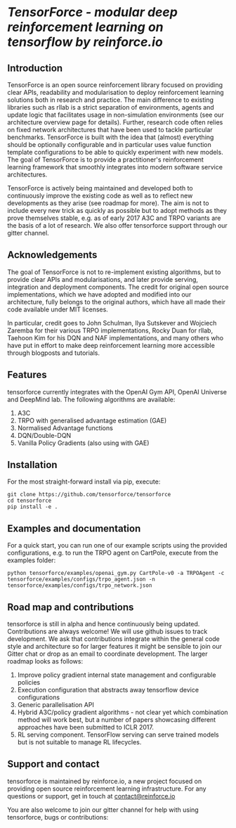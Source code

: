 # *TensorForce - modular deep reinforcement learning on tensorflow by reinforce.io*

## Introduction

TensorForce is an open source reinforcement library focused on providing clear APIs, readability and modularisation to deploy 
reinforcement learning solutions both in research and practice. The main difference to existing libraries
such as rllab is a strict separation of environments, agents and update logic that facilitates usage in non-simulation
environments (see our architecture overview page for details). Further, research code often relies on fixed
network architectures that have been used to tackle particular benchmarks. TensorForce is built with the idea
that (almost) everything should be optionally configurable and in particular uses value function template configurations
to be able to quickly experiment with new models. The goal of TensorForce is to provide a practitioner's reinforcement
learning framework that smoothly integrates into modern software service architectures.

TensorForce is actively being maintained and developed both to continuously improve the existing code as well as to
reflect new developments as they arise (see roadmap for more). The aim is not to include every new trick as quickly as possible but to
adopt methods as they prove themselves stable, e.g. as of early 2017 A3C and TRPO variants are the basis of a lot
of research. We also offer tensorforce support through our gitter channel.

## Acknowledgements

The goal of TensorForce is not to re-implement existing algorithms, but to provide clear APIs and modularisations,
and later provide serving, integration and deployment components. The credit for original open source implementations, which we have adopted and modified into our architecture, 
fully belongs to the original authors, which have all made their code available under MIT licenses.

In particular, credit goes to John Schulman, Ilya Sutskever and Wojciech Zaremba for their
various TRPO implementations, Rocky Duan for rllab, Taehoon Kim for his DQN and NAF implementations, and many others
who have put in effort to make deep reinforcement learning more accessible through blogposts and 
tutorials.

## Features

tensorforce currently integrates with the OpenAI Gym API, OpenAI Universe and DeepMind lab. The following algorithms are available:
1. A3C
2. TRPO with generalised advantage estimation (GAE)
3. Normalised Advantage functions
4. DQN/Double-DQN
5. Vanilla Policy Gradients (also using with GAE)

## Installation

For the most straight-forward install via pip, execute:

```
git clone https://github.com/tensorforce/tensorforce
cd tensorforce
pip install -e .
```

## Examples and documentation

For a quick start, you can run one of our example scripts using the provided configurations, e.g. to 
run the TRPO agent on CartPole, execute from the examples folder:

```
python tensorforce/examples/openai_gym.py CartPole-v0 -a TRPOAgent -c tensorforce/examples/configs/trpo_agent.json -n tensorforce/examples/configs/trpo_network.json
```




## Road map and contributions

tensorforce is still in alpha and hence continuously being updated. Contributions are always welcome! We will use github issues to track development. 
We ask that contributions integrate within the general code style and architecture so for larger features it might be sensible
to join our Gitter chat or drop as an email to coordinate development. The larger roadmap looks as follows:

1. Improve policy gradient internal state management and configurable policies 
2. Execution configuration that abstracts away tensorflow device configurations
3. Generic parallelisation API
4. Hybrid A3C/policy gradient algorithms - not clear yet which combination method will work best, but a 
number of papers showcasing different approaches have been submitted to ICLR 2017.
5. RL serving component. TensorFlow serving can serve trained models but is not suitable to manage RL lifecycles.

## Support and contact

tensorforce is maintained by reinforce.io, a new project focused on providing open source reinforcement learning 
infrastructure. For any questions or support, get in touch at contact@reinforce.io

You are also welcome to join our gitter channel for help with using tensorforce, bugs or contributions:





